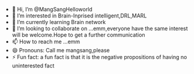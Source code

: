 - 👋 Hi, I’m @MangSangHelloworld
- 👀 I’m interested in Brain-Inprised intelligent,DRL,MARL
- 🌱 I’m currently learning Brain network
- 💞️ I’m looking to collaborate on ...emm,everyone have the same interest will be welcome.Hope to get a further communication
- 📫 How to reach me ...emm
- 😄 Pronouns: Call me mangsang,please
- ⚡ Fun fact: a fun fact is that it is the negative propositions of having no uninterested fact

<!---
MangSangHelloworld/MangSangHelloworld is a ✨ special ✨ repository because its `README.md` (this file) appears on your GitHub profile.
You can click the Preview link to take a look at your changes.
--->
